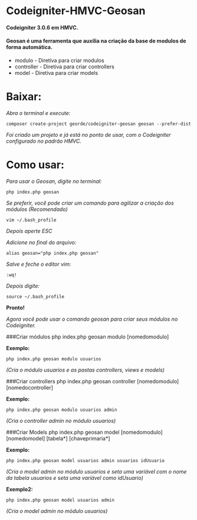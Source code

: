 # Codeigniter-HMVC-Geosan
#### Codeigniter 3.0.6 em HMVC.
#### Geosan é uma ferramenta que auxilia na criação da base de modulos de forma automática.

 - modulo - Diretiva para criar modulos
 - controller -	Diretiva para criar controllers
 - model - Diretiva para criar models 

# Baixar:  

*Abra o terminal e execute:*     
    
    composer create-project georde/codeigniter-geosan geosan --prefer-dist
  
  *Foi criado um projeto e já está no ponto de usar, com o Codeigniter configurado no padrão HMVC.*
  
# Como usar:

*Para usar o Geosan, digite no terminal:*

    php index.php geosan

*Se preferir, você pode criar um comando para agilizar a criação dos módulos (Recomendado)*

    vim ~/.bash_profile
  *Depois aperte ESC*
  
*Adicione no final do arquivo:*

    alias geosan="php index.php geosan"

*Salve e feche o editor vim:*

    :wq!
  
*Depois digite:*

    source ~/.bash_profile

**Pronto!**

  *Agora você pode usar o comando geosan para criar seus módulos no Codeigniter.*


###Criar módulos
   php index.php geosan modulo [nomedomodulo]
    
**Exemplo:**

    php index.php geosan modulo usuarios 
    
  *(Cria o módulo usuarios e as pastas controllers, views e models)*

###Criar controllers
    php index.php geosan controller [nomedomodulo] [nomedocontroller]
    
  **Exemplo:**
  
    php index.php geosan modulo usuarios admin 
  *(Cria o controller admin no módulo usuarios)*
  
###Criar Models
    php index.php geosan model [nomedomodulo] [nomedomodel] [tabela*] [chaveprimaria*]
    
  **Exemplo:**
 
    php index.php geosan model usuarios admin usuarios idUsuario 
  *(Cria o model admin no módulo usuarios e seta uma variável com o nome da tabela usuarios e seta uma variável como idUsuario)*
  
  **Exemplo2:**
 
    php index.php geosan model usuarios admin 
  *(Cria o model admin no módulo usuarios)*
